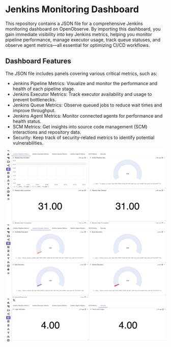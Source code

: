 # Jenkins Monitoring Dashboard

This repository contains a JSON file for a comprehensive Jenkins monitoring dashboard on OpenObserve. By importing this dashboard, you gain immediate visibility into key Jenkins metrics, helping you monitor pipeline performance, manage executor usage, track queue statuses, and observe agent metrics—all essential for optimizing CI/CD workflows.

## Dashboard Features
The JSON file includes panels covering various critical metrics, such as:

- Jenkins Pipeline Metrics: Visualize and monitor the performance and health of each pipeline stage.
- Jenkins Executor Metrics: Track executor availability and usage to prevent bottlenecks.
- Jenkins Queue Metrics: Observe queued jobs to reduce wait times and improve throughput.
- Jenkins Agent Metrics: Monitor connected agents for performance and health status.
- SCM Metrics: Get insights into source code management (SCM) interactions and repository data.
- Security: Keep track of security-related metrics to identify potential vulnerabilities.


![Jenkins](./screenshots/jenkins_dashboard_1.png)
![Jenkins](./screenshots/jenkins_dashboard_2.png)
![Jenkins](./screenshots/jenkins_dashboard_3.png)